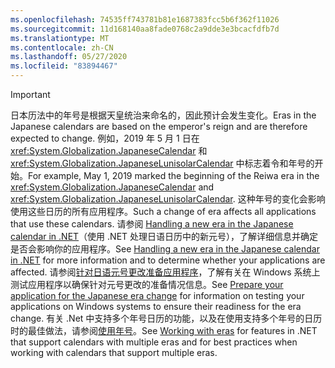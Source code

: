 ```yaml
---
ms.openlocfilehash: 74535ff743781b81e1687383fcc5b6f362f11026
ms.sourcegitcommit: 11d168140aa8fade0768c2a9dde3e3bcacfdfb7d
ms.translationtype: MT
ms.contentlocale: zh-CN
ms.lasthandoff: 05/27/2020
ms.locfileid: "83894467"
---
```


> [!IMPORTANT]
>  <span data-ttu-id="b22ee-101">日本历法中的年号是根据天皇统治来命名的，因此预计会发生变化。</span><span class="sxs-lookup"><span data-stu-id="b22ee-101">Eras in the Japanese calendars are based on the emperor's reign and are therefore expected to change.</span></span> <span data-ttu-id="b22ee-102">例如，2019 年 5 月 1 日在 <xref:System.Globalization.JapaneseCalendar> 和 <xref:System.Globalization.JapaneseLunisolarCalendar> 中标志着令和年号的开始。</span><span class="sxs-lookup"><span data-stu-id="b22ee-102">For example, May 1, 2019 marked the beginning of the Reiwa era in the <xref:System.Globalization.JapaneseCalendar> and <xref:System.Globalization.JapaneseLunisolarCalendar>.</span></span> <span data-ttu-id="b22ee-103">这种年号的变化会影响使用这些日历的所有应用程序。</span><span class="sxs-lookup"><span data-stu-id="b22ee-103">Such a change of era affects all applications that use these calendars.</span></span> <span data-ttu-id="b22ee-104">请参阅 [Handling a new era in the Japanese calendar in .NET](https://devblogs.microsoft.com/dotnet/handling-a-new-era-in-the-japanese-calendar-in-net/)（使用 .NET 处理日语日历中的新元号），了解详细信息并确定是否会影响你的应用程序。</span><span class="sxs-lookup"><span data-stu-id="b22ee-104">See [Handling a new era in the Japanese calendar in .NET](https://devblogs.microsoft.com/dotnet/handling-a-new-era-in-the-japanese-calendar-in-net/) for more information and to determine whether your applications are affected.</span></span> <span data-ttu-id="b22ee-105">请参阅[针对日语元号更改准备应用程序](/windows/uwp/design/globalizing/japanese-era-change)，了解有关在 Windows 系统上测试应用程序以确保针对元号更改的准备情况信息。</span><span class="sxs-lookup"><span data-stu-id="b22ee-105">See [Prepare your application for the Japanese era change](/windows/uwp/design/globalizing/japanese-era-change) for information on testing your applications on Windows systems to ensure their readiness for the era change.</span></span> <span data-ttu-id="b22ee-106">有关 .Net 中支持多个年号日历的功能，以及在使用支持多个年号的日历时的最佳做法，请参阅[使用年号](/dotnet/standard/datetime/working-with-calendars#working-with-eras)。</span><span class="sxs-lookup"><span data-stu-id="b22ee-106">See [Working with eras](/dotnet/standard/datetime/working-with-calendars#working-with-eras) for features in .NET that support calendars with multiple eras and for best practices when working with calendars that support multiple eras.</span></span>
